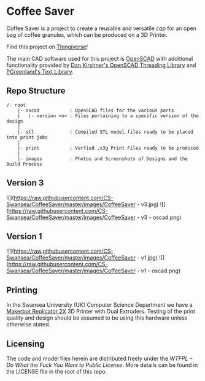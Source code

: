 Coffee Saver
============

Coffee Saver is a project to create a reusable and versatile *cap* for an open bag of coffee granules, which can be produced on a 3D Printer.

Find this project on [Thingiverse](http://www.thingiverse.com/thing:296271)!

The main CAD software used for this project is [OpenSCAD](http://www.openscad.org/) with additional functionality provided by [Dan Kirshner's OpenSCAD Threading Library](http://dkprojects.net/openscad-threads/threads.scad) and [PGreenland's Text Library](https://www.thingiverse.com/thing:59817/#files).

Repo Structure
--------------

	/- root
		|- oscad  		   : OpenSCAD files for the various parts
		|   |- version <n> : Files pertaining to a specific version of the design
		|
		|- stl    		   : Compiled STL model files ready to be placed into print jobs
		|
		|- print  		   : Verfied .x3g Print Files ready to be produced
		|
	    |- images 		   : Photos and Screenshots of Designs and the Build Process

Version 3
---------

![](https://raw.githubusercontent.com/CS-Swansea/CoffeeSaver/master/images/CoffeeSaver - v3.jpg)
![](https://raw.githubusercontent.com/CS-Swansea/CoffeeSaver/master/images/CoffeeSaver - v3 - oscad.png)

Version 1
---------

![](https://raw.githubusercontent.com/CS-Swansea/CoffeeSaver/master/images/CoffeeSaver - v1.jpg)
![](https://raw.githubusercontent.com/CS-Swansea/CoffeeSaver/master/images/CoffeeSaver - v1 - oscad.png)

Printing
--------

In the Swansea University (UK) Computer Science Department we have a [Makerbot Replicator 2X](http://store.makerbot.com/replicator2x) 3D Printer with Dual Extruders. Testing of the print quality and design should be assumed to be using this hardware unless otherwise stated.

Licensing
---------

The code and model files herein are distributed freely under the *WTFPL – Do What the Fuck You Want to Public License*. More details can be found in the LICENSE file in the root of this repo.
